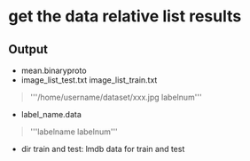 # get the data relative list results

## Output
* mean.binaryproto
* image_list_test.txt image_list_train.txt   
> '''/home/username/dataset/xxx.jpg labelnum'''
* label_name.data  
> '''labelname labelnum'''
* dir train and test: lmdb data for train and test


